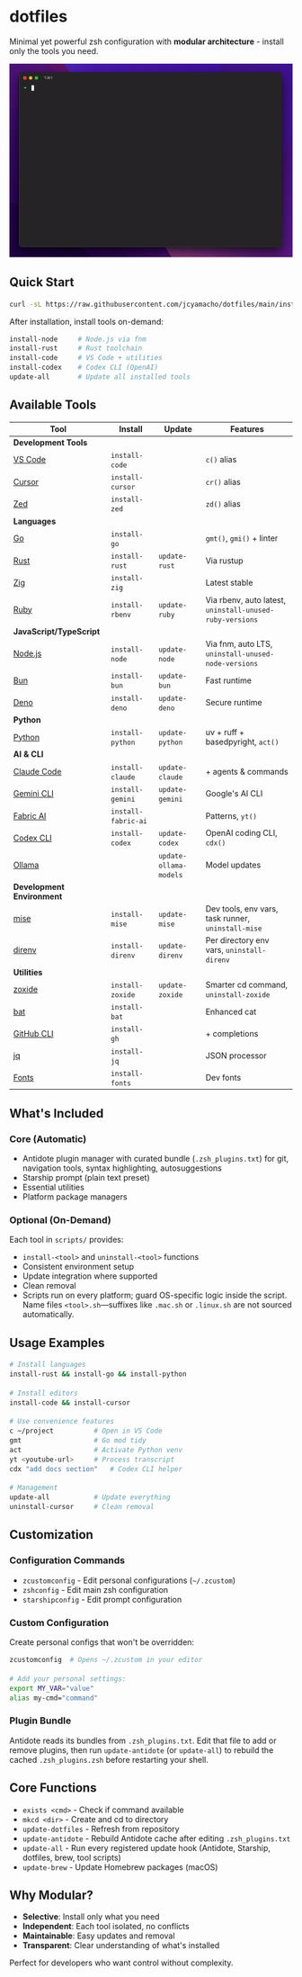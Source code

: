 # dotfiles

Minimal yet powerful zsh configuration with **modular architecture** - install only the tools you need.

![Header](images/demo.gif)

## Quick Start

```bash
curl -sL https://raw.githubusercontent.com/jcyamacho/dotfiles/main/install.sh | sh
```

After installation, install tools on-demand:

```bash
install-node     # Node.js via fnm
install-rust     # Rust toolchain
install-code     # VS Code + utilities
install-codex    # Codex CLI (OpenAI)
update-all       # Update all installed tools
```

## Available Tools

| Tool | Install | Update | Features |
|------|---------|--------|----------|
| **Development Tools** ||||
| [VS Code](https://code.visualstudio.com/) | `install-code` |  | `c()` alias |
| [Cursor](https://www.cursor.com/) | `install-cursor` |  | `cr()` alias |
| [Zed](https://zed.dev/) | `install-zed` |  | `zd()` alias |
| **Languages** ||||
| [Go](https://go.dev/) | `install-go` |  | `gmt()`, `gmi()` + linter |
| [Rust](https://www.rust-lang.org/) | `install-rust` | `update-rust` | Via rustup |
| [Zig](https://ziglang.org/) | `install-zig` |  | Latest stable |
| [Ruby](https://www.ruby-lang.org/) | `install-rbenv` | `update-ruby` | Via rbenv, auto latest, `uninstall-unused-ruby-versions` |
| **JavaScript/TypeScript** ||||
| [Node.js](https://nodejs.org/) | `install-node` | `update-node` | Via fnm, auto LTS, `uninstall-unused-node-versions` |
| [Bun](https://bun.sh/) | `install-bun` | `update-bun` | Fast runtime |
| [Deno](https://deno.com/) | `install-deno` | `update-deno` | Secure runtime |
| **Python** ||||
| [Python](https://www.python.org/) | `install-python` | `update-python` | uv + ruff + basedpyright, `act()` |
| **AI & CLI** ||||
| [Claude Code](https://www.anthropic.com/claude-code) | `install-claude` | `update-claude` | + agents & commands |
| [Gemini CLI](https://github.com/google/gemini-cli) | `install-gemini` | `update-gemini` | Google's AI CLI |
| [Fabric AI](https://github.com/danielmiessler/fabric) | `install-fabric-ai` |  | Patterns, `yt()` |
| [Codex CLI](https://developers.openai.com/codex/cli) | `install-codex` | `update-codex` | OpenAI coding CLI, `cdx()` |
| [Ollama](https://ollama.com/) |  | `update-ollama-models` | Model updates |
| **Development Environment** ||||
| [mise](https://mise.jdx.dev/) | `install-mise` | `update-mise` | Dev tools, env vars, task runner, `uninstall-mise` |
| [direnv](https://direnv.net/) | `install-direnv` | `update-direnv` | Per directory env vars, `uninstall-direnv` |
| **Utilities** ||||
| [zoxide](https://github.com/ajeetdsouza/zoxide) | `install-zoxide` | `update-zoxide` | Smarter cd command, `uninstall-zoxide` |
| [bat](https://github.com/sharkdp/bat) | `install-bat` |  | Enhanced cat |
| [GitHub CLI](https://cli.github.com/) | `install-gh` |  | + completions |
| [jq](https://jqlang.org/) | `install-jq` |  | JSON processor |
| [Fonts](https://github.com/ryanoasis/nerd-fonts) | `install-fonts` |  | Dev fonts |

## What's Included

### Core (Automatic)

- Antidote plugin manager with curated bundle (`.zsh_plugins.txt`) for git, navigation tools, syntax highlighting, autosuggestions
- Starship prompt (plain text preset)
- Essential utilities
- Platform package managers

### Optional (On-Demand)

Each tool in `scripts/` provides:

- `install-<tool>` and `uninstall-<tool>` functions
- Consistent environment setup
- Update integration where supported
- Clean removal
- Scripts run on every platform; guard OS-specific logic inside the script. Name files `<tool>.sh`—suffixes like `.mac.sh` or `.linux.sh` are not sourced automatically.

## Usage Examples

```bash
# Install languages
install-rust && install-go && install-python

# Install editors
install-code && install-cursor

# Use convenience features
c ~/project          # Open in VS Code
gmt                  # Go mod tidy
act                  # Activate Python venv
yt <youtube-url>     # Process transcript
cdx "add docs section"   # Codex CLI helper

# Management
update-all           # Update everything
uninstall-cursor     # Clean removal
```

## Customization

### Configuration Commands

- `zcustomconfig` - Edit personal configurations (`~/.zcustom`)
- `zshconfig` - Edit main zsh configuration
- `starshipconfig` - Edit prompt configuration

### Custom Configuration

Create personal configs that won't be overridden:

```bash
zcustomconfig  # Opens ~/.zcustom in your editor

# Add your personal settings:
export MY_VAR="value"
alias my-cmd="command"
```

### Plugin Bundle

Antidote reads its bundles from `.zsh_plugins.txt`. Edit that file to add or remove plugins, then run `update-antidote` (or `update-all`) to rebuild the cached `.zsh_plugins.zsh` before restarting your shell.

## Core Functions

- `exists <cmd>` - Check if command available
- `mkcd <dir>` - Create and cd to directory
- `update-dotfiles` - Refresh from repository
- `update-antidote` - Rebuild Antidote cache after editing `.zsh_plugins.txt`
- `update-all` - Run every registered update hook (Antidote, Starship, dotfiles, brew, tool scripts)
- `update-brew` - Update Homebrew packages (macOS)

## Why Modular?

- **Selective**: Install only what you need
- **Independent**: Each tool isolated, no conflicts
- **Maintainable**: Easy updates and removal
- **Transparent**: Clear understanding of what's installed

Perfect for developers who want control without complexity.
